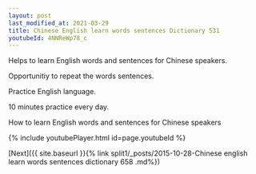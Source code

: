 ```yaml
---
layout: post
last_modified_at: 2021-03-29
title: Chinese English learn words sentences Dictionary 531 
youtubeId: 4NNReWp78_c
---
```

 
 
Helps to learn English words and sentences for Chinese speakers.

Opportunitiy to repeat the words sentences. 

Practice English language. 
 
10 minutes practice every day. 
 
How to learn English words and sentences for Chinese speakers 
 
{% include youtubePlayer.html id=page.youtubeId %}
 
 
[Next]({{ site.baseurl }}{% link  split1/_posts/2015-10-28-Chinese english learn words sentences dictionary 658 .md%})
 
